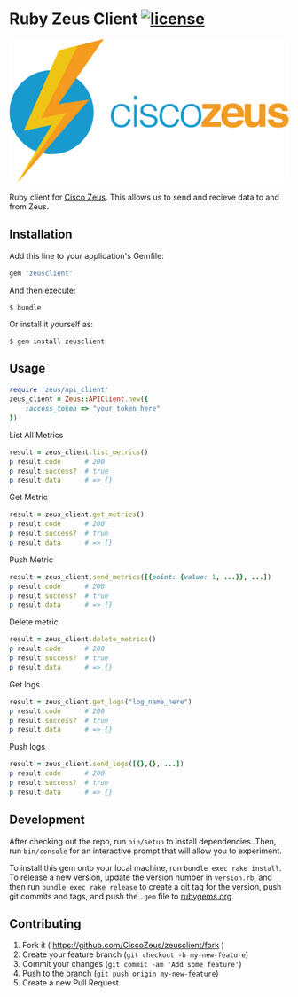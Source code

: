 # Ruby Zeus Client [![license](https://img.shields.io/hexpm/l/plug.svg)](http://www.apache.org/licenses/LICENSE-2.0)

![Alt text](/icons/zeus-logo.png?raw=true "Zeus Logo")

Ruby client for [Cisco Zeus](http://www.ciscozeus.io/). This allows us to send and recieve data to and from Zeus.

## Installation

Add this line to your application's Gemfile:

```ruby
gem 'zeusclient'
```

And then execute:

    $ bundle

Or install it yourself as:

    $ gem install zeusclient

## Usage

```ruby
require 'zeus/api_client'
zeus_client = Zeus::APIClient.new({
    :access_token => "your_token_here"
})
```

List All Metrics
```ruby
result = zeus_client.list_metrics()
p result.code      # 200
p result.success?  # true
p result.data      # => {}
```

Get Metric
```ruby
result = zeus_client.get_metrics()
p result.code      # 200
p result.success?  # true
p result.data      # => {}
```

Push Metric
```ruby
result = zeus_client.send_metrics([{point: {value: 1, ...}}, ...])
p result.code      # 200
p result.success?  # true
p result.data      # => {}
```

Delete metric
```ruby
result = zeus_client.delete_metrics()
p result.code      # 200
p result.success?  # true
p result.data      # => {}
```

Get logs
```ruby
result = zeus_client.get_logs("log_name_here")
p result.code      # 200
p result.success?  # true
p result.data      # => {}
```

Push logs
```ruby
result = zeus_client.send_logs([{},{}, ...])
p result.code      # 200
p result.success?  # true
p result.data      # => {}
```

## Development

After checking out the repo, run `bin/setup` to install dependencies. Then, run `bin/console` for an interactive prompt that will allow you to experiment.

To install this gem onto your local machine, run `bundle exec rake install`. To release a new version, update the version number in `version.rb`, and then run `bundle exec rake release` to create a git tag for the version, push git commits and tags, and push the `.gem` file to [rubygems.org](https://rubygems.org).

## Contributing

1. Fork it ( https://github.com/CiscoZeus/zeusclient/fork )
2. Create your feature branch (`git checkout -b my-new-feature`)
3. Commit your changes (`git commit -am 'Add some feature'`)
4. Push to the branch (`git push origin my-new-feature`)
5. Create a new Pull Request
